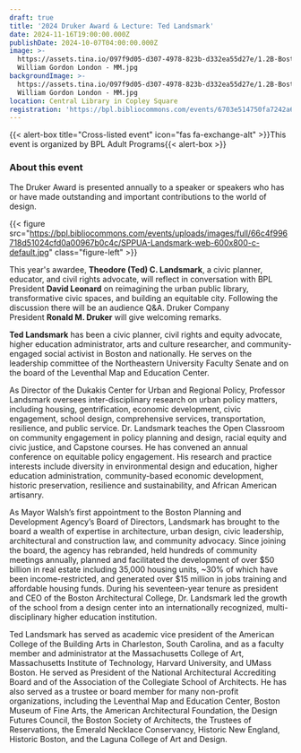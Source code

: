 ```yaml
---
draft: true
title: '2024 Druker Award & Lecture: Ted Landsmark'
date: 2024-11-16T19:00:00.000Z
publishDate: 2024-10-07T04:00:00.000Z
image: >-
  https://assets.tina.io/097f9d05-d307-4978-823b-d332ea55d27e/1.2B-Boston 1788
  William Gordon London - MM.jpg
backgroundImage: >-
  https://assets.tina.io/097f9d05-d307-4978-823b-d332ea55d27e/1.2B-Boston 1788
  William Gordon London - MM.jpg
location: Central Library in Copley Square
registration: 'https://bpl.bibliocommons.com/events/6703e514750fa7242a61cd9c'
---
```


{{< alert-box title="Cross-listed event" icon="fas fa-exchange-alt" >}}This event is organized by BPL Adult Programs{{< alert-box >}}

### About this event

The Druker Award is presented annually to a speaker or speakers who has or have made outstanding and important contributions to the world of design.

{{< figure src="https://bpl.bibliocommons.com/events/uploads/images/full/66c4f996718d51024cfd0a00967b0c4c/SPPUA-Landsmark-web-600x800-c-default.jpg" class="figure-left" >}}

This year's awardee, **Theodore (Ted) C. Landsmark**, a civic planner, educator, and civil rights advocate, will reflect in conversation with BPL President **David Leonard** on reimagining the urban public library, transformative civic spaces, and building an equitable city. Following the discussion there will be an audience Q\&A. Druker Company President **Ronald M. Druker** will give welcoming remarks.

**Ted Landsmark** has been a civic planner, civil rights and equity advocate, higher education administrator, arts and culture researcher, and community-engaged social activist in Boston and nationally. He serves on the leadership committee of the Northeastern University Faculty Senate and on the board of the Leventhal Map and Education Center.

As Director of the Dukakis Center for Urban and Regional Policy, Professor Landsmark oversees inter-disciplinary research on urban policy matters, including housing, gentrification, economic development, civic engagement, school design, comprehensive services, transportation, resilience, and public service. Dr. Landsmark teaches the Open Classroom on community engagement in policy planning and design, racial equity and civic justice, and Capstone courses. He has convened an annual conference on equitable policy engagement. His research and practice interests include diversity in environmental design and education, higher education administration, community-based economic development, historic preservation, resilience and sustainability, and African American artisanry.

As Mayor Walsh’s first appointment to the Boston Planning and Development Agency’s Board of Directors, Landsmark has brought to the board a wealth of expertise in architecture, urban design, civic leadership, architectural and construction law, and community advocacy. Since joining the board, the agency has rebranded, held hundreds of community meetings annually, planned and facilitated the development of over $50 billion in real estate including 35,000 housing units, \~30% of which have been income-restricted, and generated over $15 million in jobs training and affordable housing funds. During his seventeen-year tenure as president and CEO of the Boston Architectural College, Dr. Landsmark led the growth of the school from a design center into an internationally recognized, multi-disciplinary higher education institution.

Ted Landsmark has served as academic vice president of the American College of the Building Arts in Charleston, South Carolina, and as a faculty member and administrator at the Massachusetts College of Art, Massachusetts Institute of Technology, Harvard University, and UMass Boston. He served as President of the National Architectural Accrediting Board and of the Association of the Collegiate School of Architects. He has also served as a trustee or board member for many non-profit organizations, including the Leventhal Map and Education Center, Boston Museum of Fine Arts, the American Architectural Foundation, the Design Futures Council, the Boston Society of Architects, the Trustees of Reservations, the Emerald Necklace Conservancy, Historic New England, Historic Boston, and the Laguna College of Art and Design.
